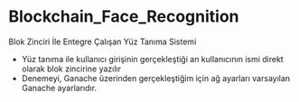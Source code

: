# Blockchain_Face_Recognition
Blok Zinciri İle Entegre Çalışan Yüz Tanıma Sistemi

* Yüz tanıma ile kullanıcı girişinin gerçekleştiği an kullanıcının ismi direkt olarak blok zincirine yazılır
* Denemeyi, Ganache üzerinden gerçekleştiğim için ağ ayarları varsayılan Ganache ayarlarıdır.

